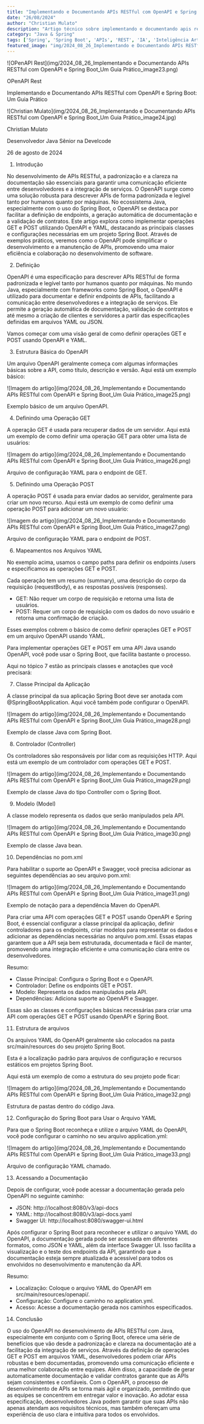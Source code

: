 ```yaml
---
title: "Implementando e Documentando APIs RESTful com OpenAPI e Spring Boot: Um Guia Prático"
date: "26/08/2024"
author: "Christian Mulato"
description: "Artigo técnico sobre implementando e documentando apis restful com openapi e spring boot: um guia prático"
category: "Java & Spring"
tags: ['Spring', 'Spring Boot', 'APIs', 'REST', 'IA', 'Inteligência Artificial']
featured_image: "img/2024_08_26_Implementando e Documentando APIs RESTful com OpenAPI e Spring Boot_Um Guia Prático_featured.jpg"
---
```


![OPenAPI Rest](img/2024_08_26_Implementando e Documentando APIs RESTful com OpenAPI e Spring Boot_Um Guia Prático_image23.png)

OPenAPI Rest

Implementando e Documentando APIs RESTful com OpenAPI e Spring Boot: Um Guia Prático

![Christian Mulato](img/2024_08_26_Implementando e Documentando APIs RESTful com OpenAPI e Spring Boot_Um Guia Prático_image24.jpg)

Christian Mulato

Desenvolvedor Java Sênior na Develcode

26 de agosto de 2024

1. Introdução

No desenvolvimento de APIs RESTful, a padronização e a clareza na documentação são essenciais para garantir uma comunicação eficiente entre desenvolvedores e a integração de serviços. O OpenAPI surge como uma solução robusta para descrever APIs de forma padronizada e legível tanto por humanos quanto por máquinas. No ecossistema Java, especialmente com o uso do Spring Boot, o OpenAPI se destaca por facilitar a definição de endpoints, a geração automática de documentação e a validação de contratos. Este artigo explora como implementar operações GET e POST utilizando OpenAPI e YAML, destacando as principais classes e configurações necessárias em um projeto Spring Boot. Através de exemplos práticos, veremos como o OpenAPI pode simplificar o desenvolvimento e a manutenção de APIs, promovendo uma maior eficiência e colaboração no desenvolvimento de software.

2. Definição

OpenAPI é uma especificação para descrever APIs RESTful de forma padronizada e legível tanto por humanos quanto por máquinas. No mundo Java, especialmente com frameworks como Spring Boot, o OpenAPI é utilizado para documentar e definir endpoints de APIs, facilitando a comunicação entre desenvolvedores e a integração de serviços. Ele permite a geração automática de documentação, validação de contratos e até mesmo a criação de clientes e servidores a partir das especificações definidas em arquivos YAML ou JSON.

Vamos começar com uma visão geral de como definir operações GET e POST usando OpenAPI e YAML.

3. Estrutura Básica do OpenAPI

Um arquivo OpenAPI geralmente começa com algumas informações básicas sobre a API, como título, descrição e versão. Aqui está um exemplo básico:

![Imagem do artigo](img/2024_08_26_Implementando e Documentando APIs RESTful com OpenAPI e Spring Boot_Um Guia Prático_image25.png)

Exemplo básico de um arquivo OpenAPI.

4. Definindo uma Operação GET

A operação GET é usada para recuperar dados de um servidor. Aqui está um exemplo de como definir uma operação GET para obter uma lista de usuários:

![Imagem do artigo](img/2024_08_26_Implementando e Documentando APIs RESTful com OpenAPI e Spring Boot_Um Guia Prático_image26.png)

Arquivo de configuração YAML para o endpoint de GET.

5. Definindo uma Operação POST

A operação POST é usada para enviar dados ao servidor, geralmente para criar um novo recurso. Aqui está um exemplo de como definir uma operação POST para adicionar um novo usuário:

![Imagem do artigo](img/2024_08_26_Implementando e Documentando APIs RESTful com OpenAPI e Spring Boot_Um Guia Prático_image27.png)

Arquivo de configuração YAML para o endpoint de POST.

6. Mapeamentos nos Arquivos YAML

No exemplo acima, usamos o campo paths para definir os endpoints /users e especificamos as operações GET e POST.

Cada operação tem um resumo (summary), uma descrição do corpo da requisição (requestBody), e as respostas possíveis (responses).

- GET: Não requer um corpo de requisição e retorna uma lista de usuários.
- POST: Requer um corpo de requisição com os dados do novo usuário e retorna uma confirmação de criação.

Esses exemplos cobrem o básico de como definir operações GET e POST em um arquivo OpenAPI usando YAML.

Para implementar operações GET e POST em uma API Java usando OpenAPI, você pode usar o Spring Boot, que facilita bastante o processo.

Aqui no tópico 7 estão as principais classes e anotações que você precisará:

7. Classe Principal da Aplicação

A classe principal da sua aplicação Spring Boot deve ser anotada com @SpringBootApplication. Aqui você também pode configurar o OpenAPI.

![Imagem do artigo](img/2024_08_26_Implementando e Documentando APIs RESTful com OpenAPI e Spring Boot_Um Guia Prático_image28.png)

Exemplo de classe Java com Spring Boot.

8. Controlador (Controller)

Os controladores são responsáveis por lidar com as requisições HTTP. Aqui está um exemplo de um controlador com operações GET e POST.

![Imagem do artigo](img/2024_08_26_Implementando e Documentando APIs RESTful com OpenAPI e Spring Boot_Um Guia Prático_image29.png)

Exemplo de classe Java do tipo Controller com o Spring Boot.

9. Modelo (Model)

A classe modelo representa os dados que serão manipulados pela API.

![Imagem do artigo](img/2024_08_26_Implementando e Documentando APIs RESTful com OpenAPI e Spring Boot_Um Guia Prático_image30.png)

Exemplo de classe Java bean.

10. Dependências no pom.xml

Para habilitar o suporte ao OpenAPI e Swagger, você precisa adicionar as seguintes dependências ao seu arquivo pom.xml:

![Imagem do artigo](img/2024_08_26_Implementando e Documentando APIs RESTful com OpenAPI e Spring Boot_Um Guia Prático_image31.png)

Exemplo de notação para a dependência Maven do OpenAPI.

Para criar uma API com operações GET e POST usando OpenAPI e Spring Boot, é essencial configurar a classe principal da aplicação, definir controladores para os endpoints, criar modelos para representar os dados e adicionar as dependências necessárias no arquivo pom.xml. Essas etapas garantem que a API seja bem estruturada, documentada e fácil de manter, promovendo uma integração eficiente e uma comunicação clara entre os desenvolvedores.

Resumo:

- Classe Principal: Configura o Spring Boot e o OpenAPI.
- Controlador: Define os endpoints GET e POST.
- Modelo: Representa os dados manipulados pela API.
- Dependências: Adiciona suporte ao OpenAPI e Swagger.

Essas são as classes e configurações básicas necessárias para criar uma API com operações GET e POST usando OpenAPI e Spring Boot.

11. Estrutura de arquivos

Os arquivos YAML do OpenAPI geralmente são colocados na pasta src/main/resources do seu projeto Spring Boot.

Esta é a localização padrão para arquivos de configuração e recursos estáticos em projetos Spring Boot.

Aqui está um exemplo de como a estrutura do seu projeto pode ficar:

![Imagem do artigo](img/2024_08_26_Implementando e Documentando APIs RESTful com OpenAPI e Spring Boot_Um Guia Prático_image32.png)

Estrutura de pastas dentro do código Java.

12. Configuração do Spring Boot para Usar o Arquivo YAML

Para que o Spring Boot reconheça e utilize o arquivo YAML do OpenAPI, você pode configurar o caminho no seu arquivo application.yml:

![Imagem do artigo](img/2024_08_26_Implementando e Documentando APIs RESTful com OpenAPI e Spring Boot_Um Guia Prático_image33.png)

Arquivo de configuração YAML chamado.

13. Acessando a Documentação

Depois de configurar, você pode acessar a documentação gerada pelo OpenAPI no seguinte caminho:

- JSON: http://localhost:8080/v3/api-docs
- YAML: http://localhost:8080/v3/api-docs.yaml
- Swagger UI: http://localhost:8080/swagger-ui.html

Após configurar o Spring Boot para reconhecer e utilizar o arquivo YAML do OpenAPI, a documentação gerada pode ser acessada em diferentes formatos, como JSON e YAML, além da interface Swagger UI. Isso facilita a visualização e o teste dos endpoints da API, garantindo que a documentação esteja sempre atualizada e acessível para todos os envolvidos no desenvolvimento e manutenção da API.

Resumo:

- Localização: Coloque o arquivo YAML do OpenAPI em src/main/resources/openapi/.
- Configuração: Configure o caminho no application.yml.
- Acesso: Acesse a documentação gerada nos caminhos especificados.

14. Conclusão

O uso do OpenAPI no desenvolvimento de APIs RESTful com Java, especialmente em conjunto com o Spring Boot, oferece uma série de benefícios que vão desde a padronização e clareza na documentação até a facilitação da integração de serviços. Através da definição de operações GET e POST em arquivos YAML, desenvolvedores podem criar APIs robustas e bem documentadas, promovendo uma comunicação eficiente e uma melhor colaboração entre equipes. Além disso, a capacidade de gerar automaticamente documentação e validar contratos garante que as APIs sejam consistentes e confiáveis. Com o OpenAPI, o processo de desenvolvimento de APIs se torna mais ágil e organizado, permitindo que as equipes se concentrem em entregar valor e inovação. Ao adotar essa especificação, desenvolvedores Java podem garantir que suas APIs não apenas atendam aos requisitos técnicos, mas também ofereçam uma experiência de uso clara e intuitiva para todos os envolvidos.
